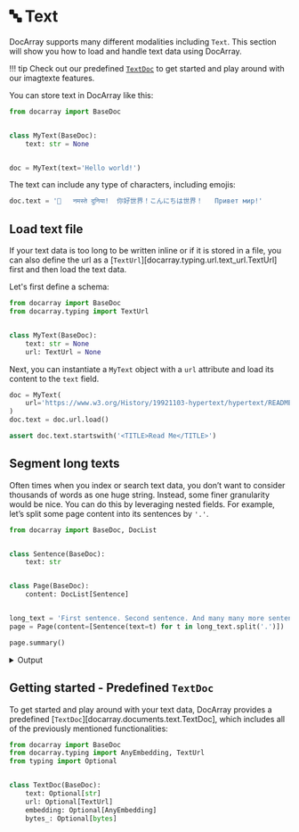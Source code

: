 
# 🔤 Text

DocArray supports many different modalities including `Text`.
This section will show you how to load and handle text data using DocArray.

!!! tip
    Check out our predefined [`TextDoc`](#getting-started-predefined-textdoc) to get started and play around with our imagtexte features.

You can store text in DocArray like this:

```python
from docarray import BaseDoc


class MyText(BaseDoc):
    text: str = None


doc = MyText(text='Hello world!')
```

The text can include any type of characters, including emojis:

```python
doc.text = '👋	नमस्ते दुनिया!	你好世界！こんにちは世界！	Привет мир!'
```

## Load text file

If your text data is too long to be written inline or if it is stored in a file, you can also define the url as a [`TextUrl`][docarray.typing.url.text_url.TextUrl] first and then load the text data.

Let's first define a schema:

```python
from docarray import BaseDoc
from docarray.typing import TextUrl


class MyText(BaseDoc):
    text: str = None
    url: TextUrl = None
```
Next, you can instantiate a `MyText` object with a `url` attribute and load its content to the `text` field.
```python
doc = MyText(
    url='https://www.w3.org/History/19921103-hypertext/hypertext/README.html',
)
doc.text = doc.url.load()

assert doc.text.startswith('<TITLE>Read Me</TITLE>')
```

##  Segment long texts

Often times when you index or search text data, you don’t want to consider thousands of words as one huge string. 
Instead, some finer granularity would be nice. You can do this by leveraging nested fields. For example, let’s split some page content into its sentences by `'.'`.

```python
from docarray import BaseDoc, DocList


class Sentence(BaseDoc):
    text: str


class Page(BaseDoc):
    content: DocList[Sentence]


long_text = 'First sentence. Second sentence. And many many more sentences.'
page = Page(content=[Sentence(text=t) for t in long_text.split('.')])

page.summary()
```
<details>
    <summary>Output</summary>
    ``` { .text .no-copy }
    📄 Page : 13d909a ...
    └── 💠 content: DocList[Sentence]
        ├── 📄 Sentence : 6725382 ...
        │   ╭────────────────┬─────────────────────╮
        │   │ Attribute      │ Value               │
        │   ├────────────────┼─────────────────────┤
        │   │ text: str      │ First sentence      │
        │   ╰────────────────┴─────────────────────╯
        ├── 📄 Sentence : 17a934c ...
        │   ╭───────────────┬──────────────────────╮
        │   │ Attribute     │ Value                │
        │   ├───────────────┼──────────────────────┤
        │   │ text: str     │  Second sentence     │
        │   ╰───────────────┴──────────────────────╯
        └── ... 2 more Sentence documents
    ```
</details>

## Getting started - Predefined `TextDoc`

To get started and play around with your text data, DocArray provides a predefined [`TextDoc`][docarray.documents.text.TextDoc], which includes all of the previously mentioned functionalities:

```python
from docarray import BaseDoc
from docarray.typing import AnyEmbedding, TextUrl
from typing import Optional


class TextDoc(BaseDoc):
    text: Optional[str]
    url: Optional[TextUrl]
    embedding: Optional[AnyEmbedding]
    bytes_: Optional[bytes]
```

